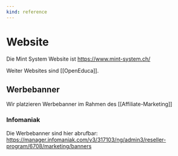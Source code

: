 ```yaml
---
kind: reference
---
```


# Website

Die Mint System Website ist <https://www.mint-system.ch/>

Weiter Websites sind [[OpenEduca]].

## Werbebanner

Wir platzieren Werbebanner im Rahmen des [[Affiliate-Marketing]]

### Infomaniak

Die Werbebanner sind hier abrufbar: <https://manager.infomaniak.com/v3/317103/ng/admin3/reseller-program/6708/marketing/banners>
